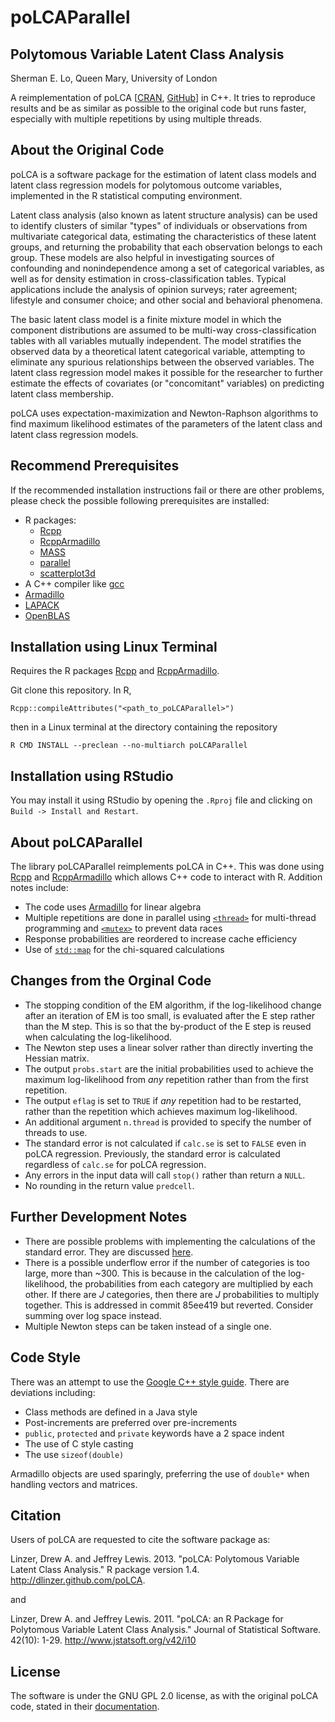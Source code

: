 # poLCAParallel
## Polytomous Variable Latent Class Analysis

Sherman E. Lo, Queen Mary, University of London

A reimplementation of poLCA \[[CRAN](https://cran.r-project.org/web/packages/poLCA/index.html), [GitHub](https://github.com/dlinzer/poLCA)\] in C++. It tries to reproduce results and be as similar as possible to the original code but runs faster, especially with multiple repetitions by using multiple threads.

## About the Original Code

poLCA is a software package for the estimation of latent class models and latent class regression models for polytomous outcome variables, implemented in the R statistical computing environment.

Latent class analysis (also known as latent structure analysis) can be used to identify clusters of similar "types" of individuals or observations from multivariate categorical data, estimating the characteristics of these latent groups, and returning the probability that each observation belongs to each group. These models are also helpful in investigating sources of confounding and nonindependence among a set of categorical variables, as well as for density estimation in cross-classification tables. Typical applications include the analysis of opinion surveys; rater agreement; lifestyle and consumer choice; and other social and behavioral phenomena.

The basic latent class model is a finite mixture model in which the component distributions are assumed to be multi-way cross-classification tables with all variables mutually independent. The model stratifies the observed data by a theoretical latent categorical variable, attempting to eliminate any spurious relationships between the observed variables. The latent class regression model makes it possible for the researcher to further estimate the effects of covariates (or "concomitant" variables) on predicting latent class membership.

poLCA uses expectation-maximization and Newton-Raphson algorithms to find maximum likelihood estimates of the parameters of the latent class and latent class regression models.

## Recommend Prerequisites

If the recommended installation instructions fail or there are other problems, please check the possible following prerequisites are installed:
* R packages:
    * [Rcpp](https://cran.r-project.org/web/packages/Rcpp)
    * [RcppArmadillo](https://cran.r-project.org/web/packages/RcppArmadillo)
    * [MASS](https://cran.r-project.org/web/packages/MASS/index.html)
    * [parallel](https://www.rdocumentation.org/packages/parallel/)
    * [scatterplot3d](https://cran.r-project.org/web/packages/scatterplot3d/)
* A C++ compiler like [gcc](https://gcc.gnu.org/)
* [Armadillo](http://arma.sourceforge.net/)
* [LAPACK](http://www.netlib.org/lapack/)
* [OpenBLAS](https://www.openblas.net/)

## Installation using Linux Terminal

Requires the R packages [Rcpp](https://cran.r-project.org/web/packages/Rcpp) and [RcppArmadillo](https://cran.r-project.org/web/packages/RcppArmadillo).

Git clone this repository.
In R,
```
Rcpp::compileAttributes("<path_to_poLCAParallel>")
```
then in a Linux terminal at the directory containing the repository
```
R CMD INSTALL --preclean --no-multiarch poLCAParallel
```

## Installation using RStudio

You may install it using RStudio by opening the `.Rproj` file and clicking on `Build -> Install and Restart`.

## About poLCAParallel

The library poLCAParallel reimplements poLCA in C++. This was done using [Rcpp](https://cran.r-project.org/web/packages/Rcpp) and [RcppArmadillo](https://cran.r-project.org/web/packages/RcppArmadillo) which allows C++ code to interact with R. Addition notes include:
*  The code uses [Armadillo](http://arma.sourceforge.net/) for linear algebra
*  Multiple repetitions are done in parallel using [`<thread>`](https://www.cplusplus.com/reference/thread/) for multi-thread programming and [`<mutex>`](https://www.cplusplus.com/reference/mutex/) to prevent data races
*  Response probabilities are reordered to increase cache efficiency
*  Use of [`std::map`](https://en.cppreference.com/w/cpp/container/map) for the chi-squared calculations

## Changes from the Orginal Code

* The stopping condition of the EM algorithm, if the log-likelihood change after an iteration of EM is too small, is evaluated after the E step rather than the M step. This is so that the by-product of the E step is reused when calculating the log-likelihood.
* The Newton step uses a linear solver rather than directly inverting the Hessian matrix.
* The output `probs.start` are the initial probabilities used to achieve the maximum log-likelihood from *any* repetition rather than from the first repetition.
* The output `eflag` is set to `TRUE` if *any* repetition had to be restarted, rather than the repetition which achieves maximum log-likelihood.
* An additional argument `n.thread` is provided to specify the number of threads to use.
* The standard error is not calculated if `calc.se` is set to `FALSE` even in poLCA regression. Previously, the standard error is calculated regardless of `calc.se` for poLCA regression.
* Any errors in the input data will call `stop()` rather than return a `NULL`.
* No rounding in the return value `predcell`.

## Further Development Notes

* There are possible problems with implementing the calculations of the standard error. They are discussed [here](note_standard_error.tex).
* There is a possible underflow error if the number of categories is too large, more than ~300. This is because in the calculation of the log-likelihood, the probabilities from each category are multiplied by each other. If there are $J$ categories, then there are $J$ probabilities to multiply together. This is addressed in commit 85ee419 but reverted. Consider summing over log space instead.
* Multiple Newton steps can be taken instead of a single one.

## Code Style

There was an attempt to use the [Google C++ style guide](https://google.github.io/styleguide/cppguide.html). There are deviations including:
* Class methods are defined in a Java style
* Post-increments are preferred over pre-increments
* `public`, `protected` and `private` keywords have a 2 space indent
* The use of C style casting
* The use `sizeof(double)`

Armadillo objects are used sparingly, preferring the use of `double*` when handling vectors and matrices.

## Citation

Users of poLCA are requested to cite the software package as:

Linzer, Drew A. and Jeffrey Lewis. 2013. "poLCA: Polytomous Variable Latent Class Analysis." R package version 1.4. http://dlinzer.github.com/poLCA.

and

Linzer, Drew A. and Jeffrey Lewis. 2011. "poLCA: an R Package for Polytomous Variable Latent Class Analysis." Journal of Statistical Software. 42(10): 1-29. http://www.jstatsoft.org/v42/i10

## License

The software is under the GNU GPL 2.0 license, as with the original poLCA code, stated in their [documentation](https://cran.r-project.org/web/packages/poLCA/index.html).

